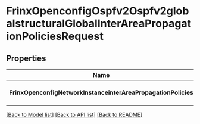 # FrinxOpenconfigOspfv2Ospfv2globalstructuralGlobalInterAreaPropagationPoliciesRequest

## Properties
Name | Type | Description | Notes
------------ | ------------- | ------------- | -------------
**FrinxOpenconfigNetworkInstanceinterAreaPropagationPolicies** | [***FrinxOpenconfigOspfv2Ospfv2globalstructuralGlobalInterAreaPropagationPolicies**](frinx.openconfig.ospfv2.ospfv2globalstructural.global.InterAreaPropagationPolicies.md) |  | [optional] [default to null]

[[Back to Model list]](../README.md#documentation-for-models) [[Back to API list]](../README.md#documentation-for-api-endpoints) [[Back to README]](../README.md)


